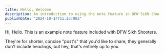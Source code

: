 ```yaml
---
title: Hello, Welcome
description: An introduction to using the note feature in DFW Sikh Shooters
publishDate: "2024-10-14T11:23:00Z"
---
```


Hi, Hello. This is an example note feature included with DFW Sikh Shooters.

They're for shorter, concise "post's" that you'd like to share, they generally don't include headings, but hey, that's entirely up to you.
